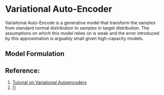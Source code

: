 #  Variational Auto-Encoder
Variaitonal Auto-Encode is a generative model that transform the samples from standard normal distribution to samples in target distribution. The assumptions on which this model relies on is weak and the error introduced by this approximation is arguably small given high-capacity models.

## Model Formulation





## Reference:
1. [Tutorial on Variational Autoencoders](https://arxiv.org/pdf/1606.05908.pdf)
2. []